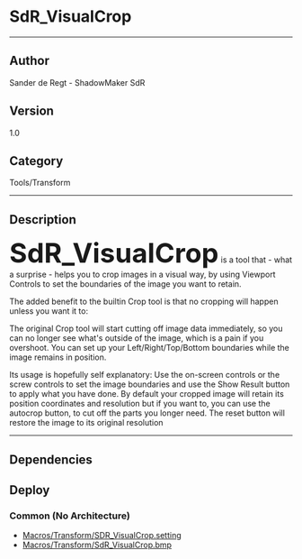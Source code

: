 # SdR_VisualCrop
___

## Author
Sander de Regt - ShadowMaker SdR

## Version
1.0

## Category
Tools/Transform

___

## Description
<p><font size=14><strong>SdR_VisualCrop</strong></font> is a tool that - what a surprise - helps you to crop images in a visual way, by using Viewport Controls to set the boundaries of the image you want to retain.</p>

<p>The added benefit to the builtin Crop tool is that no cropping will happen unless you want it to:</p>

<p>The original Crop tool will start cutting off image data immediately, so you can no longer see what's outside of the image, which is a pain if you overshoot. You can set up your Left/Right/Top/Bottom boundaries while the image remains in position.</p> 

<p>Its usage is hopefully self explanatory: Use the on-screen controls or the screw controls to set the image boundaries and use the Show Result button to apply what you have done. By default your cropped image will retain its position coordinates and resolution but if you want to, you can use the autocrop button, to cut off the parts you longer need. The reset button will restore the image to its original resolution</p> 



___

## Dependencies

## Deploy

### Common (No Architecture)

<ul>
<li><a href="https://gitlab.com/WeSuckLess/Reactor/-/blob/master/Atoms/com.ShadowMakerSdR.SdR_VisualCrop/Macros/Transform/SDR_VisualCrop.setting?ref_type=heads">Macros/Transform/SDR_VisualCrop.setting</a></li>
<li><a href="https://gitlab.com/WeSuckLess/Reactor/-/blob/master/Atoms/com.ShadowMakerSdR.SdR_VisualCrop/Macros/Transform/SdR_VisualCrop.bmp?ref_type=heads">Macros/Transform/SdR_VisualCrop.bmp</a></li>
</ul>
